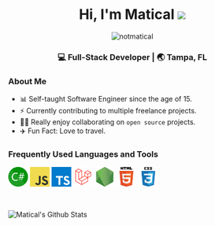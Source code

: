 <div align="center">
  <h1> Hi, I'm Matical <img src="https://media.giphy.com/media/hvRJCLFzcasrR4ia7z/giphy.gif" width="35px"></h1>
  <p> <img src=https://komarev.com/ghpvc/?username=notmatical alt=notmatical> </p>
</div>

<div align="center">
  <h3>💻 Full-Stack Developer | 🌏 Tampa, FL</h3>
</div>

### About Me

- 📊 Self-taught Software Engineer since the age of 15.
- ⚡️ Currently contributing to multiple freelance projects.
- 👨‍💻 Really enjoy collaborating on `open source` projects.
- ✈️ Fun Fact: Love to travel.


### Frequently Used Languages and Tools 

<code><img height="40" src="https://raw.githubusercontent.com/github/explore/80688e429a7d4ef2fca1e82350fe8e3517d3494d/topics/csharp/csharp.png"></code>
<code><img height="40" src="https://raw.githubusercontent.com/github/explore/80688e429a7d4ef2fca1e82350fe8e3517d3494d/topics/javascript/javascript.png"></code>
<code><img height="40" src="https://raw.githubusercontent.com/github/explore/80688e429a7d4ef2fca1e82350fe8e3517d3494d/topics/typescript/typescript.png"></code>
<code><img height="40" src="https://raw.githubusercontent.com/github/explore/56a826d05cf762b2b50ecbe7d492a839b04f3fbf/topics/laravel/laravel.png"></code>
<code><img height="40" src="https://raw.githubusercontent.com/github/explore/80688e429a7d4ef2fca1e82350fe8e3517d3494d/topics/nodejs/nodejs.png"></code> 
<code><img height="40" src="https://raw.githubusercontent.com/github/explore/5c058a388828bb5fde0bcafd4bc867b5bb3f26f3/topics/html/html.png"></code>
<code><img height="40" src="https://raw.githubusercontent.com/github/explore/5c058a388828bb5fde0bcafd4bc867b5bb3f26f3/topics/css/css.png"></code>


<br>

![Matical's Github Stats](https://github-readme-stats.vercel.app/api?username=notmatical&count_private=true&show_icons=true&theme=default)

